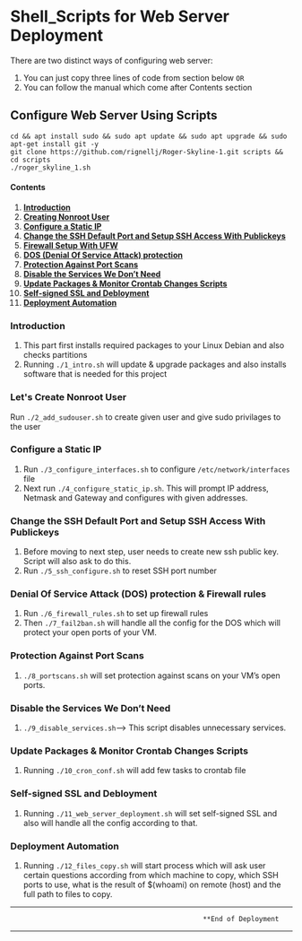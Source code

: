 # Shell_Scripts for Web Server Deployment

There are two distinct ways of configuring web server:
1. You can just copy three lines of code from section below `OR`
2. You can follow the manual which come after Contents section

## Configure Web Server Using Scripts

```
cd && apt install sudo && sudo apt update && sudo apt upgrade && sudo apt-get install git -y
git clone https://github.com/rignellj/Roger-Skyline-1.git scripts && cd scripts
./roger_skyline_1.sh
```

#### Contents

1.  [**Introduction**](#introduction)
2.  [**Creating Nonroot User**](#adduser)
3.  [**Configure a Static IP**](#staticIP)
4.  [**Change the SSH Default Port and Setup SSH Access With Publickeys**](#sshPubkey)
5.  [**Firewall Setup With UFW**](#ufw)
6.  [**DOS (Denial Of Service Attack) protection**](#DOS)
7.  [**Protection Against Port Scans**](#portScans)
8.  [**Disable the Services We Don’t Need**](#DisableServices)
9.  [**Update Packages & Monitor Crontab Changes Scripts**](#cronScript)
10. [**Self-signed SSL and Debloyment**](#SSL)
11. [**Deployment Automation**](#automate)

### Introduction <a id="introduction"></a>
1. This part first installs required packages to your Linux Debian and also checks partitions
2. Running `./1_intro.sh` will update & upgrade packages and also installs software
that is needed for this project

### Let's Create Nonroot User <a id="adduser"></a>
Run `./2_add_sudouser.sh` to create given user and give sudo privilages to the user

### Configure a Static IP <a id="staticIP"></a>
1. Run `./3_configure_interfaces.sh` to configure `/etc/network/interfaces` file
2. Next run `./4_configure_static_ip.sh`. This will prompt IP address, Netmask and Gateway and configures with given addresses.

### Change the SSH Default Port and Setup SSH Access With Publickeys <a id="sshPubkey"></a>
1. Before moving to next step, user needs to create new ssh public key. Script will also ask to do this.
2. Run `./5_ssh_configure.sh` to reset SSH port number

### Denial Of Service Attack (DOS) protection & Firewall rules <a id="DOS"></a>
1. Run `./6_firewall_rules.sh` to set up firewall rules
2. Then `./7_fail2ban.sh` will handle all the config for the DOS which will protect your open ports of your VM.

### Protection Against Port Scans <a id="portScans"></a>
1. `./8_portscans.sh` will set protection against scans on your VM’s open ports.

### Disable the Services We Don’t Need <a id="DisableServices"></a>
1. `./9_disable_services.sh`--> This script disables unnecessary services.

### Update Packages & Monitor Crontab Changes Scripts <a id="cronScript"></a>
1. Running `./10_cron_conf.sh` will add few tasks to crontab file

### Self-signed SSL and Debloyment <a id="SSL"></a>
1. Running `./11_web_server_deployment.sh` will set self-signed SSL and also will handle all the config according to that.

### Deployment Automation <a id="automate"></a>
1. Running `./12_files_copy.sh` will start process which will ask user certain questions according from which machine to copy, which SSH ports to use, what is the result of $(whoami) on remote (host) and the full path to files to copy.


***************************************************************************************************************************************
                                                    **End of Deployment
***************************************************************************************************************************************
